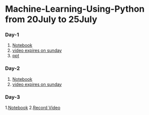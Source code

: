 # Machine-Learning-Using-Python from 20July to 25July

### Day-1
1. [Notebook](https://github.com/AP-State-Skill-Development-Corporation/Machine-Learning-Using-Python-AB1/blob/master/Day-1/01_Day1.ipynb)
2. [video expires on sunday](https://transcripts.gotomeeting.com/#/s/a34e9550f369d7065a077411b318500105b8268fed0c93112f1f706d0d010517)
3. [ppt](https://github.com/AP-State-Skill-Development-Corporation/Machine-Learning-Using-Python-AB1/blob/master/Day-1/Machine%20Learning%20with%20Python.pdf)


### Day-2
1. [Notebook](https://github.com/AP-State-Skill-Development-Corporation/Machine-Learning-Using-Python-AB1/blob/master/Day-2/02_Day2.ipynb)
2. [video expires on sunday](https://transcripts.gotomeeting.com/#/s/00d1af32ef2ed619f78dc3baf183e01073e5824ca8e1ebd755ea2ea7f0508453)

### Day-3
1.[Notebook]()
2.[Record Video]()
